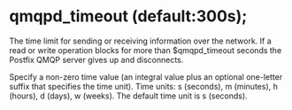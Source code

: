 # qmqpd_timeout (default:300s); 


The time limit for sending or receiving information over the network.
If a read or write operation blocks for more than $qmqpd_timeout
seconds the Postfix QMQP server gives up and disconnects.


 Specify a non-zero time value (an integral value plus an optional
one-letter suffix that specifies the time unit).  Time units: s
(seconds), m (minutes), h (hours), d (days), w (weeks).
The default time unit is s (seconds).  


